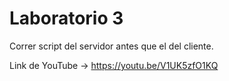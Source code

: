 # Laboratorio 3
Correr script del servidor antes que el del cliente.

Link de YouTube -> https://youtu.be/V1UK5zfO1KQ